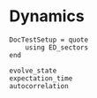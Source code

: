 # Dynamics

```@meta
DocTestSetup = quote
	using ED_sectors
end
```



```@docs
evolve_state
expectation_time
autocorrelation
```